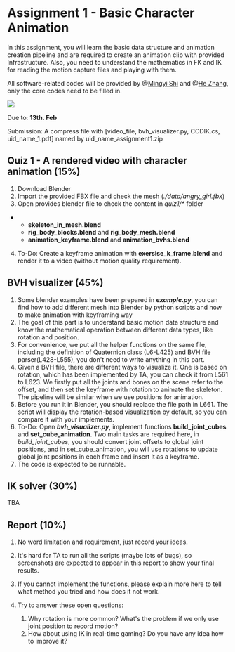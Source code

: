 # Assignment 1 - Basic Character Animation

In this assignment, you will learn the basic data structure and animation creation pipeline and are required to create an animation clip with provided Infrastructure. Also, you need to understand the mathematics in FK and IK for reading the motion capture files and playing with them.

All software-related codes will be provided by @[Mingyi Shi](https://rubbly.cn/) and @[He Zhang](https://cghezhang.github.io/), only the core codes need to be filled in.

![](https://user-images.githubusercontent.com/7709951/150998067-5652b8aa-54fc-43e4-8eb6-2020ebe2067c.png)

Due to: **13th. Feb**

Submission: A compress file with [video_file, bvh_visualizer.py, CCDIK.cs, uid_name_1.pdf] named by uid_name_assignment1.zip 



## Quiz 1 - A rendered video with character animation (15%)

1. Download Blender
2. Import the provided FBX file and check the mesh (*./data/angry_girl.fbx*)
3. Open provides blender file to check the content in *quiz1/\** folder 

- - **skeleton_in_mesh.blend**   
  - **rig_body_blocks.blend** and **rig_body_mesh.blend**
  - **animation_keyframe.blend** and **animation_bvhs.blend**

4. To-Do: Create a keyframe animation with **exersise_k_frame.blend** and render it to a video (without motion quality requirement).



## BVH visualizer  (45%)

1. Some blender examples have been prepared in ***example.py***, you can find how to add different mesh into Blender by python scripts and how to make animation with keyframing way
2. The goal of this part is to understand basic motion data structure and know the mathematical operation between different data types, like rotation and position.
3. For convenience, we put all the helper functions on the same file, including the definition of Quaternion class (L6-L425) and BVH file parser(L428-L555), you don't need to write anything in this part. 
4. Given a BVH file, there are different ways to visualize it. One is based on rotation, which has been implemented by TA, you can check it from L561 to L623. We firstly put all the joints and bones on the scene refer to the offset, and then set the keyframe with rotation to animate the skeleton. The pipeline will be similar when we use positions for animation.
5. Before you run it in Blender, you should replace the file path in L661. The script will display the rotation-based visualization by default, so you can compare it with your implements.
6. To-Do: Open ***bvh_visualizer.py***, implement functions **build_joint_cubes** and **set_cube_animation**. Two main tasks are required here, in *build_joint_cubes*, you should convert joint offsets to global joint positions, and in set_cube_animation, you will use rotations to update global joint positions in each frame and insert it as a keyframe. 
7. The code is expected to be runnable.



## IK solver (30%)

TBA



## Report (10%)

1. No word limitation and requirement, just record your ideas. 

2. It's hard for TA to run all the scripts (maybe lots of bugs), so screenshots are expected to appear in this report to show your final results.

3. If you cannot implement the functions, please explain more here to tell what method you tried and how does it not work. 

4. Try to answer these open questions:

    1. Why rotation is more common? What's the problem if we only use joint position to record motion?
    2. How about using IK in real-time gaming? Do you have any idea how to improve it?
